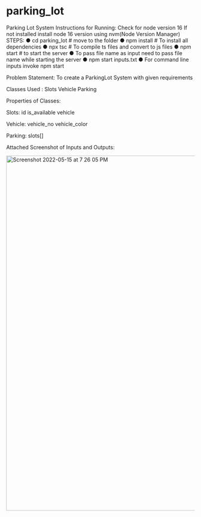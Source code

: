 # parking_lot
Parking Lot System
Instructions for Running: 
Check for node version 16
If not installed install node 16 version using nvm(Node Version Manager)
STEPS:
  ● cd parking_lot # move to the folder
  ● npm install # To install all dependencies
  ● npx tsc # To compile ts files and convert to js files 
  ● npm start # to start the server 
  ● To pass file name as input need to pass file name while starting the server 
  ● npm start inputs.txt
  ● For command line inputs invoke npm start
  
Problem Statement:
To create a ParkingLot System with given requirements 

Classes Used :
  Slots
  Vehicle
  Parking

Properties of Classes:

Slots:
  id
  is_available
  vehicle

Vehicle:
  vehicle_no
  vehicle_color

Parking:
  slots[]

Attached Screenshot of Inputs and Outputs:

  
<img width="947" alt="Screenshot 2022-05-15 at 7 26 05 PM" src="https://user-images.githubusercontent.com/44942025/168476536-945fd63f-ab91-4d84-b345-6911f67715d1.png">
